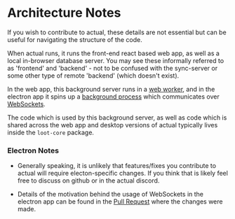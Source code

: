 # Architecture Notes

If you wish to contribute to actual, these details are not essential but can be useful for navigating the structure of the code. 

When actual runs, it runs the front-end react based web app, as well as a local in-browser database server. You may see these informally referred to as 'frontend' and 'backend' - not to be confused with the sync-server or some other type of remote 'backend' (which doesn't exist). 

In the web app, this background server runs in a [web worker](https://developer.mozilla.org/en-US/docs/Web/API/Web_Workers_API/Using_web_workers), and in the electron app it spins up a [background process](https://nodejs.org/dist/latest-v16.x/docs/api/child_process.html#child_processforkmodulepath-args-options) which communicates over [WebSockets](https://developer.mozilla.org/en-US/docs/Web/API/WebSockets_API).

The code which is used by this background server, as well as code which is shared across the web app and desktop versions of actual typically lives inside the `loot-core` package.

### Electron Notes

* Generally speaking, it is unlikely that features/fixes you contribute to actual will require electon-specific changes. If you think that is likely feel free to discuss on github or in the actual discord.

* Details of the motivation behind the usage of WebSockets in the electron app can be found in the [Pull Request](https://github.com/actualbudget/actual/pull/1003) where the changes were made.

